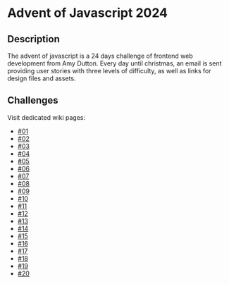 # Advent of Javascript 2024

## Description

The advent of javascript is a 24 days challenge of frontend web development from Amy Dutton.
Every day until christmas, an email is sent providing user stories with three levels of difficulty, as well as links for design files and assets.

## Challenges

Visit dedicated wiki pages:

- [#01]()
- [#02]()
- [#03]()
- [#04]()
- [#05]()
- [#06]()
- [#07]()
- [#08]()
- [#09]()
- [#10]()
- [#11]()
- [#12]()
- [#13]()
- [#14]()
- [#15]()
- [#16]()
- [#17]()
- [#18]()
- [#19]()
- [#20]()
